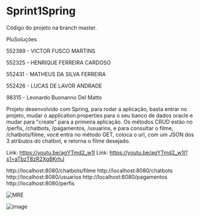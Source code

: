 # Sprint1Spring
Código do projeto na branch master.

PluSoluções

552399 - VICTOR FUSCO MARTINS

552325 - HENRIQUE FERREIRA CARDOSO

552431 - MATHEUS DA SILVA FERREIRA

552426 - LUCAS DE LAVOR ANDRADE

98315 - Leonardo Buonanno Del Matto

Projeto desenvolvido com Spring, para rodar a aplicação, basta entrar no projeto, mudar o application.properties para o seu banco de dados oracle e mudar para "create" para a primeira aplicação. Os métodos CRUD estão no
/perfis, /chatbots, /pagamentos, /usuarios, e para consultar o filme, /chatbots/filme, você entra no método GET, coloca o url, com um JSON dos 3 atributos do chatbot, e retorna o filme desejado.

Link: https://youtu.be/agYTmd2_w1I
Link: https://youtu.be/agYTmd2_w1I?s1=aTbzT8zR2XgBKrhJ

http://localhost:8080/chatbots/filme
http://localhost:8080/chatbots
http://localhost:8080/usuarios
http://localhost:8080/pagamentos
http://localhost:8080/perfis



![MRE](https://github.com/HenriqueFerC/Sprint1Spring/assets/129521477/845c7651-d422-4f5a-b45a-eef45dabd5a9)


![image](https://github.com/HenriqueFerC/Sprint1Spring/assets/129521477/1fa90c84-f26c-4195-8d1e-34aba57c5204)

